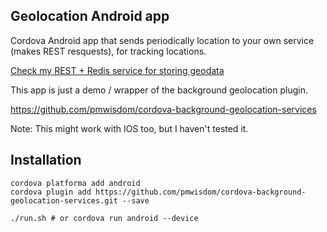 ## Geolocation Android app

Cordova Android app that sends periodically location to your own
service (makes REST resquests), for tracking locations.

[Check my REST + Redis service for storing geodata](https://github.com/rephus/rest-nodejs-redis)

This app is just a demo / wrapper of the background geolocation plugin.

https://github.com/pmwisdom/cordova-background-geolocation-services

Note: This might work with IOS too, but I haven't tested it.

## Installation

```
cordova platforma add android
cordova plugin add https://github.com/pmwisdom/cordova-background-geolocation-services.git --save

./run.sh # or cordova run android --device
```
